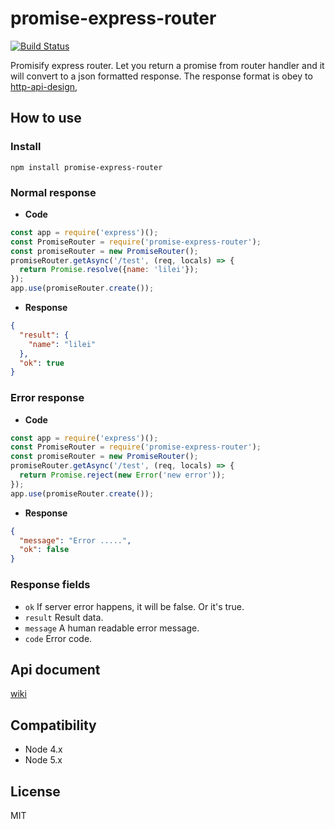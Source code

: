 # promise-express-router

[![Build Status](https://travis-ci.org/ufo22940268/promise-express-router.svg?branch=master)](https://travis-ci.org/ufo22940268/promise-express-router)

Promisify express router. Let you return a promise from router handler and it will convert to a json formatted response.
The response format is obey to [http-api-design](https://github.com/interagent/http-api-design),


## How to use

### Install

    npm install promise-express-router

### Normal response

- __Code__

```javascript
const app = require('express')();
const PromiseRouter = require('promise-express-router');
const promiseRouter = new PromiseRouter();
promiseRouter.getAsync('/test', (req, locals) => {
  return Promise.resolve({name: 'lilei'});
});
app.use(promiseRouter.create());
```

- __Response__

```json
{
  "result": {
    "name": "lilei"
  },
  "ok": true
}
```


### Error response

- __Code__

```javascript
const app = require('express')();
const PromiseRouter = require('promise-express-router');
const promiseRouter = new PromiseRouter();
promiseRouter.getAsync('/test', (req, locals) => {
  return Promise.reject(new Error('new error'));
});
app.use(promiseRouter.create());
```

- __Response__

```json
{
  "message": "Error .....",
  "ok": false
}
```

### Response fields

- `ok` If server error happens, it will be false. Or it's true.
- `result` Result data.
- `message` A human readable error message.
- `code` Error code.

## Api document
[wiki](https://github.com/ufo22940268/promise-express-router/wiki)

## Compatibility


- Node 4.x
- Node 5.x

## License
MIT
